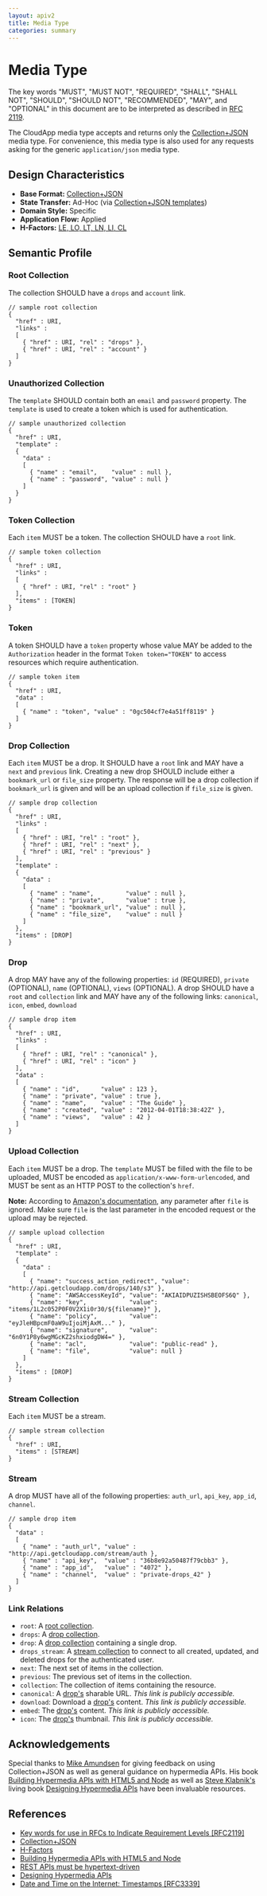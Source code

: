 ```yaml
---
layout: apiv2
title: Media Type
categories: summary
---
```


# Media Type

The key words "MUST", "MUST NOT", "REQUIRED", "SHALL", "SHALL NOT", "SHOULD",
"SHOULD NOT", "RECOMMENDED",  "MAY", and "OPTIONAL" in this document are to be
interpreted as described in [RFC 2119][rfc2119].

The CloudApp media type accepts and returns only the [Collection+JSON][cj] media
type. For convenience, this media type is also used for any requests asking for
the generic `application/json` media type.

## Design Characteristics

 - **Base Format:** [Collection+JSON][cj]
 - **State Transfer:** Ad-Hoc (via [Collection+JSON templates][cj])
 - **Domain Style:** Specific
 - **Application Flow:** Applied
 - **H-Factors:** [LE, LO, LT, LN, LI, CL][h-factors]

## Semantic Profile

### Root Collection

The collection SHOULD have a `drops` and `account` link.

    // sample root collection
    {
      "href" : URI,
      "links" :
      [
        { "href" : URI, "rel" : "drops" },
        { "href" : URI, "rel" : "account" }
      ]
    }

### Unauthorized Collection

The `template` SHOULD contain both an `email` and `password` property. The
`template` is used to create a token which is used for authentication.

    // sample unauthorized collection
    {
      "href" : URI,
      "template" :
      {
        "data" :
        [
          { "name" : "email",    "value" : null },
          { "name" : "password", "value" : null }
        ]
      }
    }

### Token Collection

Each `item` MUST be a token. The collection SHOULD have a `root` link.

    // sample token collection
    {
      "href" : URI,
      "links" :
      [
        { "href" : URI, "rel" : "root" }
      ],
      "items" : [TOKEN]
    }

### Token

A token SHOULD have a `token` property whose value MAY be added to the
`Authorization` header in the format `Token token="TOKEN"` to access resources
which require authentication.

    // sample token item
    {
      "href" : URI,
      "data" :
      [
        { "name" : "token", "value" : "0gc504cf7e4a51ff8119" }
      ]
    }

### Drop Collection

Each `item` MUST be a drop. It SHOULD have a `root` link and MAY have a `next`
and `previous` link. Creating a new drop SHOULD include either a `bookmark_url`
or `file_size` property. The response will be a drop collection if
`bookmark_url` is given and will be an upload collection if `file_size` is
given.

    // sample drop collection
    {
      "href" : URI,
      "links" :
      [
        { "href" : URI, "rel" : "root" },
        { "href" : URI, "rel" : "next" },
        { "href" : URI, "rel" : "previous" }
      ],
      "template" :
      {
        "data" :
        [
          { "name" : "name",         "value" : null },
          { "name" : "private",      "value" : true },
          { "name" : "bookmark_url", "value" : null },
          { "name" : "file_size",    "value" : null }
        ]
      },
      "items" : [DROP]
    }

### Drop

A drop MAY have any of the following properties: `id` (REQUIRED), `private`
(OPTIONAL), `name` (OPTIONAL), `views` (OPTIONAL). A drop SHOULD have a `root`
and `collection` link and MAY have any of the following links: `canonical`,
`icon`, `embed`, `download`

    // sample drop item
    {
      "href" : URI,
      "links" :
      [
        { "href" : URI, "rel" : "canonical" },
        { "href" : URI, "rel" : "icon" }
      ],
      "data" :
      [
        { "name" : "id",      "value" : 123 },
        { "name" : "private", "value" : true },
        { "name" : "name",    "value" : "The Guide" },
        { "name" : "created", "value" : "2012-04-01T18:38:42Z" },
        { "name" : "views",   "value" : 42 }
      ]
    }

### Upload Collection

Each `item` MUST be a drop. The `template` MUST be filled with the file to be
uploaded, MUST be encoded as `application/x-www-form-urlencoded`, and MUST be
sent as an HTTP POST to the collection's `href`.

**Note:** According to [Amazon's documentation][s3-docs], any parameter after
`file` is ignored. Make sure `file` is the last parameter in the encoded request
or the upload may be rejected.

[s3-docs]: http://developer.amazonwebservices.com/connect/entry.jspa?externalID=1434

    // sample upload collection
    {
      "href" : URI,
      "template" :
      {
        "data" :
        [
          { "name": "success_action_redirect", "value": "http://api.getcloudapp.com/drops/140/s3" },
          { "name": "AWSAccessKeyId", "value": "AKIAIDPUZISHSBEOFS6Q" },
          { "name": "key",            "value": "items/1L2c052P0F0V2X1i0r30/${filename}" },
          { "name": "policy",         "value": "eyJleHBpcmF0aW9uIjoiMjAxM..." },
          { "name": "signature",      "value": "6n0Y1P8y6wgMGcKZ2shxiodgDW4=" },
          { "name": "acl",            "value": "public-read" },
          { "name": "file",           "value": null }
        ]
      },
      "items" : [DROP]
    }

### Stream Collection

Each `item` MUST be a stream.

    // sample stream collection
    {
      "href" : URI,
      "items" : [STREAM]
    }

### Stream

A drop MUST have all of the following properties: `auth_url`, `api_key`,
`app_id`, `channel`.

    // sample drop item
    {
      "data" :
      [
        { "name" : "auth_url", "value" : "http://api.getcloudapp.com/stream/auth },
        { "name" : "api_key",  "value" : "36b8e92a50487f79cbb3" },
        { "name" : "app_id",   "value" : "4072" },
        { "name" : "channel",  "value" : "private-drops_42" }
      ]
    }

### Link Relations

 - `root`: A [root collection](#root_collection).
 - `drops`: A [drop collection](#drop_collection).
 - `drop`: A [drop collection](#drop_collection) containing a single drop.
 - `drops_stream`: A [stream collection](#stream_collection) to connect to all
   created, updated, and deleted drops for the authenticated user.
 - `next`: The next set of items in the collection.
 - `previous`: The previous set of items in the collection.
 - `collection`: The collection of items containing the resource.
 - `canonical`: A [drop's](#drop) sharable URL. _This link is publicly accessible._
 - `download`: Download a [drop's](#drop) content. _This link is publicly accessible._
 - `embed`: The [drop's](#drop) content. _This link is publicly accessible._
 - `icon`: The [drop's](#drop) thumbnail. _This link is publicly accessible._

## Acknowledgements

Special thanks to [Mike Amundsen][mike-amundsen] for giving feedback on using
Collection+JSON as well as general guidance on hypermedia APIs. His book
[Building Hypermedia APIs with HTML5 and Node][building-hypermedia-apis] as well
as [Steve Klabnik's][steve-klabnik] living book
[Designing Hypermedia APIs][designing-hypermedia-apis] have been invaluable
resources.


## References

 - [Key words for use in RFCs to Indicate Requirement Levels \[RFC2119\]][rfc2119]
 - [Collection+JSON][cj]
 - [H-Factors][h-factors]
 - [Building Hypermedia APIs with HTML5 and Node][building-hypermedia-apis]
 - [REST APIs must be hypertext-driven][rest-apis-must-be-hypertext]
 - [Designing Hypermedia APIs][designing-hypermedia-apis]
 - [Date and Time on the Internet: Timestamps \[RFC3339\]][rfc3339]


[cj]: http://www.amundsen.com/media-types/collection/
[h-factors]: http://amundsen.com/hypermedia/hfactor/
[rest-apis-must-be-hypertext]: http://roy.gbiv.com/untangled/2008/rest-apis-must-be-hypertext-driven
[building-hypermedia-apis]: http://www.amazon.com/gp/product/1449306578
[designing-hypermedia-apis]: http://designinghypermediaapis.com
[mike-amundsen]: http://amundsen.com
[steve-klabnik]: http://designinghypermediaapis.com
[rfc2119]: http://tools.ietf.org/html/rfc2119
[rfc3339]: http://tools.ietf.org/html/rfc3339
